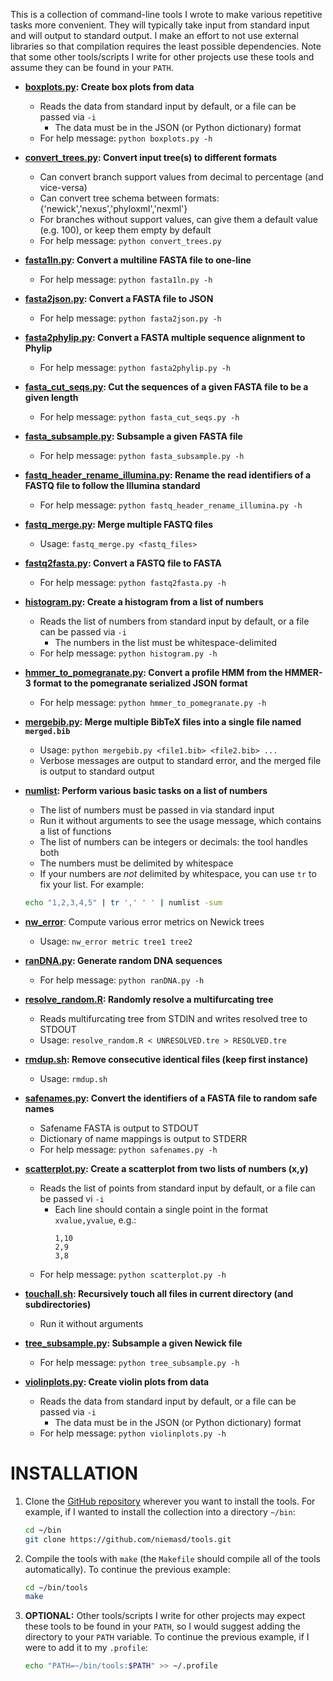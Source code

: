 This is a collection of command-line tools I wrote to make various repetitive tasks more convenient. They will typically take input from standard input and will output to standard output. I make an effort to not use external libraries so that compilation requires the least possible dependencies. Note that some other tools/scripts I write for other projects use these tools and assume they can be found in your `PATH`.

* **[boxplots.py](boxplots.py): Create box plots from data**
    * Reads the data from standard input by default, or a file can be passed via `-i`
        * The data must be in the JSON (or Python dictionary) format
    * For help message: `python boxplots.py -h`

* **[convert_trees.py](convert_trees.py): Convert input tree(s) to different formats**
    * Can convert branch support values from decimal to percentage (and vice-versa)
    * Can convert tree schema between formats: {'newick','nexus','phyloxml','nexml'}
    * For branches without support values, can give them a default value (e.g. 100), or keep them empty by default
    * For help message: `python convert_trees.py`

* **[fasta1ln.py](fasta1ln.py): Convert a multiline FASTA file to one-line**
    * For help message: `python fasta1ln.py -h`

* **[fasta2json.py](fasta2json.py): Convert a FASTA file to JSON**
    * For help message: `python fasta2json.py -h`

* **[fasta2phylip.py](fasta2json.py): Convert a FASTA multiple sequence alignment to Phylip**
    * For help message: `python fasta2phylip.py -h`

* **[fasta_cut_seqs.py](fasta_cut_seqs.py): Cut the sequences of a given FASTA file to be a given length**
    * For help message: `python fasta_cut_seqs.py -h`

* **[fasta_subsample.py](fasta_subsample.py): Subsample a given FASTA file**
    * For help message: `python fasta_subsample.py -h`

* **[fastq_header_rename_illumina.py](fastq_header_rename_illumina.py): Rename the read identifiers of a FASTQ file to follow the Illumina standard**
    * For help message: `python fastq_header_rename_illumina.py -h`

* **[fastq_merge.py](fastq_merge.py): Merge multiple FASTQ files**
    * Usage: `fastq_merge.py <fastq_files>`

* **[fastq2fasta.py](fastq2fasta.py): Convert a FASTQ file to FASTA**
    * For help message: `python fastq2fasta.py -h`

* **[histogram.py](histogram.py): Create a histogram from a list of numbers**
    * Reads the list of numbers from standard input by default, or a file can be passed via `-i`
        * The numbers in the list must be whitespace-delimited
    * For help message: `python histogram.py -h`

* **[hmmer_to_pomegranate.py](hmmer_to_pomegranate.py): Convert a profile HMM from the HMMER-3 format to the pomegranate serialized JSON format**
    * For help message: `python hmmer_to_pomegranate.py -h`

* **[mergebib.py](mergebib.py): Merge multiple BibTeX files into a single file named `merged.bib`**
    * Usage: `python mergebib.py <file1.bib> <file2.bib> ...`
    * Verbose messages are output to standard error, and the merged file is output to standard output

* **[numlist](numlist.cpp): Perform various basic tasks on a list of numbers**
    * The list of numbers must be passed in via standard input
    * Run it without arguments to see the usage message, which contains a list of functions
    * The list of numbers can be integers or decimals: the tool handles both
    * The numbers must be delimited by whitespace
    * If your numbers are *not* delimited by whitespace, you can use `tr` to fix your list. For example:
    ```bash
    echo "1,2,3,4,5" | tr ',' ' ' | numlist -sum
    ```

* **[nw_error](nw_error)**: Compute various error metrics on Newick trees
    * Usage: `nw_error metric tree1 tree2`

* **[ranDNA.py](ranDNA.py): Generate random DNA sequences**
    * For help message: `python ranDNA.py -h`

* **[resolve_random.R](resolve_random.R): Randomly resolve a multifurcating tree**
    * Reads multifurcating tree from STDIN and writes resolved tree to STDOUT
    * Usage: `resolve_random.R < UNRESOLVED.tre > RESOLVED.tre`

* **[rmdup.sh](rmdup.sh): Remove consecutive identical files (keep first instance)**
    * Usage: `rmdup.sh`

* **[safenames.py](safenames.py): Convert the identifiers of a FASTA file to random safe names**
    * Safename FASTA is output to STDOUT
    * Dictionary of name mappings is output to STDERR
    * For help message: `python safenames.py -h`

* **[scatterplot.py](scatterplot.py): Create a scatterplot from two lists of numbers (x,y)**
    * Reads the list of points from standard input by default, or a file can be passed vi `-i`
        * Each line should contain a single point in the format `xvalue,yvalue`, e.g.:
            ```
            1,10
            2,9
            3,8
            ```
    * For help message: `python scatterplot.py -h`

* **[touchall.sh](touchall.sh): Recursively touch all files in current directory (and subdirectories)**
    * Run it without arguments

* **[tree_subsample.py](tree_subsample.py): Subsample a given Newick file**
    * For help message: ``python tree_subsample.py -h``

* **[violinplots.py](violinplots.py): Create violin plots from data**
    * Reads the data from standard input by default, or a file can be passed via `-i`
        * The data must be in the JSON (or Python dictionary) format
    * For help message: `python violinplots.py -h`

INSTALLATION
===
1. Clone the [GitHub repository](https://github.com/niemasd/tools.git) wherever you want to install the tools. For example, if I wanted to install the collection into a directory `~/bin`:
    ```bash
    cd ~/bin
    git clone https://github.com/niemasd/tools.git
    ```

2. Compile the tools with `make` (the `Makefile` should compile all of the tools automatically). To continue the previous example:
    ```bash
    cd ~/bin/tools
    make
    ```

3. **OPTIONAL:** Other tools/scripts I write for other projects may expect these tools to be found in your `PATH`, so I would suggest adding the directory to your `PATH` variable. To continue the previous example, if I were to add it to my `.profile`:
    ```bash
    echo "PATH=~/bin/tools:$PATH" >> ~/.profile
    ```
